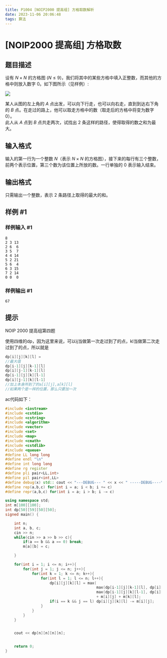 ```yaml
---
title: P1004 [NOIP2000 提高组] 方格取数解析
date: 2023-11-06 20:06:48
tags: 算法
---
```


# [NOIP2000 提高组] 方格取数

## 题目描述

设有 $N \times N$ 的方格图 $(N \le 9)$，我们将其中的某些方格中填入正整数，而其他的方格中则放入数字 $0$。如下图所示（见样例）:

![](../images/zj4bo91w.png)

某人从图的左上角的 $A$ 点出发，可以向下行走，也可以向右走，直到到达右下角的 $B$ 点。在走过的路上，他可以取走方格中的数（取走后的方格中将变为数字 $0$）。  
此人从 $A$ 点到 $B$ 点共走两次，试找出 $2$ 条这样的路径，使得取得的数之和为最大。

## 输入格式

输入的第一行为一个整数 $N$（表示 $N \times N$ 的方格图），接下来的每行有三个整数，前两个表示位置，第三个数为该位置上所放的数。一行单独的 $0$ 表示输入结束。

## 输出格式

只需输出一个整数，表示 $2$ 条路径上取得的最大的和。

## 样例 #1

### 样例输入 #1

```
8
2 3 13
2 6  6
3 5  7
4 4 14
5 2 21
5 6  4
6 3 15
7 2 14
0 0  0
```

### 样例输出 #1

```
67
```

## 提示

NOIP 2000 提高组第四题

使用四维的dp，因为这里来说，可以ij当做第一次走过到了的点，kl当做第二次走过到了的点，所以就是

```c++
dp[i][j][k][l] = 
//最大值
dp[i-1][j][k-1][l]
dp[i][j-1][k-1][l]
dp[i-1][j][k][l-1]
dp[i][j-1][k][l-1]
//加上本身所到了的a[i][j],a[k][l]
//如果两个是一样的位置，那么只要加一次
```

ac代码如下：

```c++
#include <iostream>
#include <cstdio>
#include <cstring>
#include <algorithm>
#include <vector>
#include <set>
#include <map>
#include <cmath>
#include <cstdlib>
#include <queue>
#define LL long long
#define endl "\n"
#define int long long
#define rg register
#define pli pair<LL,int>
#define pil pair<int,LL>
#define debug(x) std:: cout << "---DEBUG--- " << x << " -----DEBUG----\n"
#define rep(a,b,c) for(int i = a; i < b; i += c)
#define repr(a,b,c) for(int i = a; i > b; i -= c)

using namespace std;
int m[100][100];
int dp[50][59][50][50];
signed main() {

    int n;
    int a, b, c;
    cin >> n;
    while(cin >> a >> b >> c){
        if(a == b && a == 0) break;
        m[a][b] = c;

    }

    for(int i = 1; i <= n; i++){
        for(int j = 1; j <= n; j++){
            for(int k = 1; k <= n; k++){
                for(int l = 1; l <= n; l++){
                    dp[i][j][k][l] = max(
                                         max(dp[i-1][j][k-1][l], dp[i][j-1][k-1][l]),
                                         max(dp[i-1][j][k][l-1], dp[i][j-1][k][l-1]))
                                         + m[i][j] + m[k][l];
                    if(i == k && j == l) dp[i][j][k][l] -= m[i][j];
                }
            }
        }
    }


    cout << dp[n][n][n][n];


    return 0;
}
```

